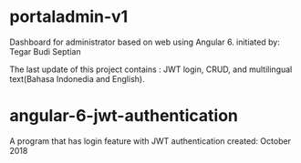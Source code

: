 # portaladmin-v1

Dashboard for administrator based on web using Angular 6. initiated by: Tegar Budi Septian

The last update of this project contains :
JWT login, 
CRUD, 
and multilingual text(Bahasa Indonedia and English).

# angular-6-jwt-authentication
A program that has login feature with JWT authentication
created: October 2018
